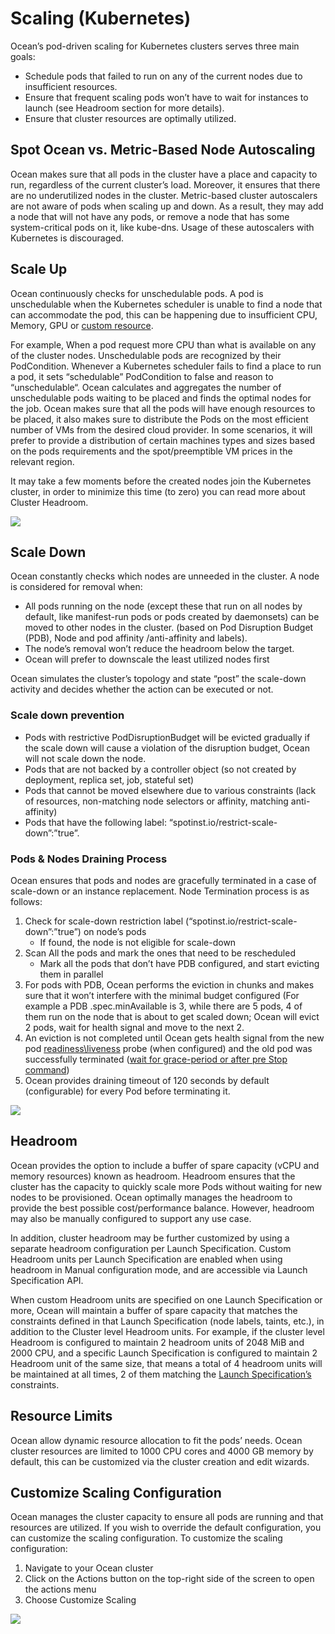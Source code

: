 # Scaling (Kubernetes)

Ocean’s pod-driven scaling for Kubernetes clusters serves three main goals:

* Schedule pods that failed to run on any of the current nodes due to insufficient resources.
* Ensure that frequent scaling pods won’t have to wait for instances to launch (see Headroom section for more details).
* Ensure that cluster resources are optimally utilized.

## Spot Ocean vs. Metric-Based Node Autoscaling

Ocean makes sure that all pods in the cluster have a place and capacity to run, regardless of the current cluster’s load. Moreover, it ensures that there are no underutilized nodes in the cluster. Metric-based cluster autoscalers are not aware of pods when scaling up and down. As a result, they may add a node that will not have any pods, or remove a node that has some system-critical pods on it, like kube-dns. Usage of these autoscalers with Kubernetes is discouraged.

## Scale Up

Ocean continuously checks for unschedulable pods. A pod is unschedulable when the Kubernetes scheduler is unable to find a node that can accommodate the pod, this can be happening due to insufficient CPU, Memory, GPU or [custom resource](https://kubernetes.io/docs/concepts/extend-kubernetes/api-extension/custom-resources/).

For example, When a pod request more CPU than what is available on any of the cluster nodes. Unschedulable pods are recognized by their PodCondition. Whenever a Kubernetes scheduler fails to find a place to run a pod, it sets “schedulable” PodCondition to false and reason to “unschedulable“.
Ocean calculates and aggregates the number of unschedulable pods waiting to be placed and finds the optimal nodes for the job. Ocean makes sure that all the pods will have enough resources to be placed, it also makes sure to distribute the Pods on the most efficient number of VMs from the desired cloud provider. In some scenarios, it will prefer to provide a distribution of certain machines types and sizes based on the pods requirements and the spot/preemptible VM prices in the relevant region.

It may take a few moments before the created nodes join the Kubernetes cluster, in order to minimize this time (to zero) you can read more about Cluster Headroom.

<img src="/ocean/_media/features-scaling-k8s-01.png" />

## Scale Down

Ocean constantly checks which nodes are unneeded in the cluster. A node is considered for removal when:

* All pods running on the node (except these that run on all nodes by default, like manifest-run pods or pods created by daemonsets) can be moved to other nodes in the cluster. (based on Pod Disruption Budget (PDB), Node and pod affinity /anti-affinity and labels).
* The node’s removal won’t reduce the headroom below the target.
* Ocean will prefer to downscale the least utilized nodes first

Ocean simulates the cluster’s topology and state “post” the scale-down activity and decides whether the action can be executed or not.

### Scale down prevention

* Pods with restrictive PodDisruptionBudget will be evicted gradually if the scale down will cause a violation of the disruption budget, Ocean will not scale down the node.
* Pods that are not backed by a controller object (so not created by deployment, replica set, job, stateful set)
* Pods that cannot be moved elsewhere due to various constraints (lack of resources, non-matching node selectors or affinity, matching anti-affinity)
* Pods that have the following label: “spotinst.io/restrict-scale-down”:”true”.

### Pods & Nodes Draining Process

Ocean ensures that pods and nodes are gracefully terminated in a case of scale-down or an instance replacement.
Node Termination process is as follows:

1. Check for scale-down restriction label (“spotinst.io/restrict-scale-down”:”true”) on node’s pods
   * If found, the node is not eligible for scale-down
2. Scan All the pods and mark the ones that need to be rescheduled
   * Mark all the pods that don’t have PDB configured, and start evicting them in parallel
3. For pods with PDB, Ocean performs the eviction in chunks and makes sure that  it won’t interfere with the minimal budget configured (For example a PDB .spec.minAvailable is 3, while there are 5 pods, 4 of them run on the node that is about to get scaled down; Ocean will evict 2 pods, wait for health signal and move to the next 2.
4. An eviction is not completed until Ocean gets health signal from the new pod [readiness\liveness](https://kubernetes.io/docs/tasks/configure-pod-container/configure-liveness-readiness-probes/) probe (when configured) and the old pod was successfully terminated ([wait for grace-period or after pre Stop command](https://kubernetes.io/docs/concepts/workloads/pods/pod/#termination-of-pods))
5. Ocean provides draining timeout of 120 seconds by default (configurable) for every Pod before terminating it.

<img src="/ocean/_media/features-scaling-k8s-02.png" />

## Headroom

Ocean provides the option to include a buffer of spare capacity (vCPU and memory resources) known as headroom. Headroom ensures that the cluster has the capacity to quickly scale more Pods without waiting for new nodes to be provisioned.
Ocean optimally manages the headroom to provide the best possible cost/performance balance. However, headroom may also be manually configured to support any use case.

In addition, cluster headroom may be  further customized by using a separate headroom configuration per Launch Specification.  Custom Headroom units per Launch Specification are enabled when using headroom in Manual configuration mode, and are accessible via Launch Specification API.

When custom Headroom units are specified on one Launch Specification or more, Ocean will maintain a buffer of spare capacity that matches the constraints defined in that Launch Specification (node labels, taints, etc.), in addition to the Cluster level Headroom units. For example, if the cluster level Headroom is configured to maintain 2 headroom units of 2048 MiB and 2000 CPU, and a specific Launch Specification is configured to maintain 2 Headroom unit of the same size, that means a total of 4 headroom units will be maintained at all times, 2 of them matching the [Launch Specification’s](ocean/features/launch-specifications.md) constraints.

## Resource Limits

Ocean allow dynamic resource allocation to fit the pods’ needs. Ocean cluster resources are limited to 1000 CPU cores and 4000 GB memory by default, this can be customized via the cluster creation and edit wizards.

## Customize Scaling Configuration

Ocean manages the cluster capacity to ensure all pods are running and that resources are utilized.
If you wish to override the default configuration, you can customize the scaling configuration.
To customize the scaling configuration:

1. Navigate to your Ocean cluster
2. Click on the Actions button on the top-right side of the screen to open the actions menu
3. Choose Customize Scaling

<img src="/ocean/_media/features-scaling-k8s-03.png" />
